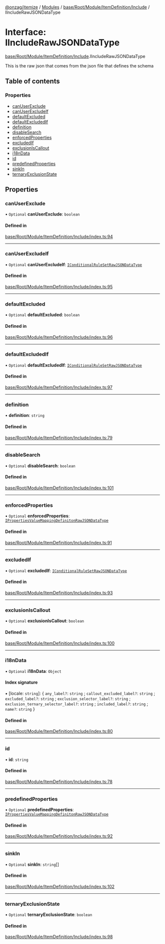 [@onzag/itemize](../README.md) / [Modules](../modules.md) / [base/Root/Module/ItemDefinition/Include](../modules/base_Root_Module_ItemDefinition_Include.md) / IIncludeRawJSONDataType

# Interface: IIncludeRawJSONDataType

[base/Root/Module/ItemDefinition/Include](../modules/base_Root_Module_ItemDefinition_Include.md).IIncludeRawJSONDataType

This is the raw json that comes from the json file that defines the schema

## Table of contents

### Properties

- [canUserExclude](base_Root_Module_ItemDefinition_Include.IIncludeRawJSONDataType.md#canuserexclude)
- [canUserExcludeIf](base_Root_Module_ItemDefinition_Include.IIncludeRawJSONDataType.md#canuserexcludeif)
- [defaultExcluded](base_Root_Module_ItemDefinition_Include.IIncludeRawJSONDataType.md#defaultexcluded)
- [defaultExcludedIf](base_Root_Module_ItemDefinition_Include.IIncludeRawJSONDataType.md#defaultexcludedif)
- [definition](base_Root_Module_ItemDefinition_Include.IIncludeRawJSONDataType.md#definition)
- [disableSearch](base_Root_Module_ItemDefinition_Include.IIncludeRawJSONDataType.md#disablesearch)
- [enforcedProperties](base_Root_Module_ItemDefinition_Include.IIncludeRawJSONDataType.md#enforcedproperties)
- [excludedIf](base_Root_Module_ItemDefinition_Include.IIncludeRawJSONDataType.md#excludedif)
- [exclusionIsCallout](base_Root_Module_ItemDefinition_Include.IIncludeRawJSONDataType.md#exclusioniscallout)
- [i18nData](base_Root_Module_ItemDefinition_Include.IIncludeRawJSONDataType.md#i18ndata)
- [id](base_Root_Module_ItemDefinition_Include.IIncludeRawJSONDataType.md#id)
- [predefinedProperties](base_Root_Module_ItemDefinition_Include.IIncludeRawJSONDataType.md#predefinedproperties)
- [sinkIn](base_Root_Module_ItemDefinition_Include.IIncludeRawJSONDataType.md#sinkin)
- [ternaryExclusionState](base_Root_Module_ItemDefinition_Include.IIncludeRawJSONDataType.md#ternaryexclusionstate)

## Properties

### canUserExclude

• `Optional` **canUserExclude**: `boolean`

#### Defined in

[base/Root/Module/ItemDefinition/Include/index.ts:94](https://github.com/onzag/itemize/blob/f2f29986/base/Root/Module/ItemDefinition/Include/index.ts#L94)

___

### canUserExcludeIf

• `Optional` **canUserExcludeIf**: [`IConditionalRuleSetRawJSONDataType`](../modules/base_Root_Module_ItemDefinition_ConditionalRuleSet.md#iconditionalrulesetrawjsondatatype)

#### Defined in

[base/Root/Module/ItemDefinition/Include/index.ts:95](https://github.com/onzag/itemize/blob/f2f29986/base/Root/Module/ItemDefinition/Include/index.ts#L95)

___

### defaultExcluded

• `Optional` **defaultExcluded**: `boolean`

#### Defined in

[base/Root/Module/ItemDefinition/Include/index.ts:96](https://github.com/onzag/itemize/blob/f2f29986/base/Root/Module/ItemDefinition/Include/index.ts#L96)

___

### defaultExcludedIf

• `Optional` **defaultExcludedIf**: [`IConditionalRuleSetRawJSONDataType`](../modules/base_Root_Module_ItemDefinition_ConditionalRuleSet.md#iconditionalrulesetrawjsondatatype)

#### Defined in

[base/Root/Module/ItemDefinition/Include/index.ts:97](https://github.com/onzag/itemize/blob/f2f29986/base/Root/Module/ItemDefinition/Include/index.ts#L97)

___

### definition

• **definition**: `string`

#### Defined in

[base/Root/Module/ItemDefinition/Include/index.ts:79](https://github.com/onzag/itemize/blob/f2f29986/base/Root/Module/ItemDefinition/Include/index.ts#L79)

___

### disableSearch

• `Optional` **disableSearch**: `boolean`

#### Defined in

[base/Root/Module/ItemDefinition/Include/index.ts:101](https://github.com/onzag/itemize/blob/f2f29986/base/Root/Module/ItemDefinition/Include/index.ts#L101)

___

### enforcedProperties

• `Optional` **enforcedProperties**: [`IPropertiesValueMappingDefinitonRawJSONDataType`](base_Root_Module_ItemDefinition_PropertiesValueMappingDefiniton.IPropertiesValueMappingDefinitonRawJSONDataType.md)

#### Defined in

[base/Root/Module/ItemDefinition/Include/index.ts:91](https://github.com/onzag/itemize/blob/f2f29986/base/Root/Module/ItemDefinition/Include/index.ts#L91)

___

### excludedIf

• `Optional` **excludedIf**: [`IConditionalRuleSetRawJSONDataType`](../modules/base_Root_Module_ItemDefinition_ConditionalRuleSet.md#iconditionalrulesetrawjsondatatype)

#### Defined in

[base/Root/Module/ItemDefinition/Include/index.ts:93](https://github.com/onzag/itemize/blob/f2f29986/base/Root/Module/ItemDefinition/Include/index.ts#L93)

___

### exclusionIsCallout

• `Optional` **exclusionIsCallout**: `boolean`

#### Defined in

[base/Root/Module/ItemDefinition/Include/index.ts:100](https://github.com/onzag/itemize/blob/f2f29986/base/Root/Module/ItemDefinition/Include/index.ts#L100)

___

### i18nData

• `Optional` **i18nData**: `Object`

#### Index signature

▪ [locale: `string`]: { `any_label?`: `string` ; `callout_excluded_label?`: `string` ; `excluded_label?`: `string` ; `exclusion_selector_label?`: `string` ; `exclusion_ternary_selector_label?`: `string` ; `included_label?`: `string` ; `name?`: `string`  }

#### Defined in

[base/Root/Module/ItemDefinition/Include/index.ts:80](https://github.com/onzag/itemize/blob/f2f29986/base/Root/Module/ItemDefinition/Include/index.ts#L80)

___

### id

• **id**: `string`

#### Defined in

[base/Root/Module/ItemDefinition/Include/index.ts:78](https://github.com/onzag/itemize/blob/f2f29986/base/Root/Module/ItemDefinition/Include/index.ts#L78)

___

### predefinedProperties

• `Optional` **predefinedProperties**: [`IPropertiesValueMappingDefinitonRawJSONDataType`](base_Root_Module_ItemDefinition_PropertiesValueMappingDefiniton.IPropertiesValueMappingDefinitonRawJSONDataType.md)

#### Defined in

[base/Root/Module/ItemDefinition/Include/index.ts:92](https://github.com/onzag/itemize/blob/f2f29986/base/Root/Module/ItemDefinition/Include/index.ts#L92)

___

### sinkIn

• `Optional` **sinkIn**: `string`[]

#### Defined in

[base/Root/Module/ItemDefinition/Include/index.ts:102](https://github.com/onzag/itemize/blob/f2f29986/base/Root/Module/ItemDefinition/Include/index.ts#L102)

___

### ternaryExclusionState

• `Optional` **ternaryExclusionState**: `boolean`

#### Defined in

[base/Root/Module/ItemDefinition/Include/index.ts:98](https://github.com/onzag/itemize/blob/f2f29986/base/Root/Module/ItemDefinition/Include/index.ts#L98)
